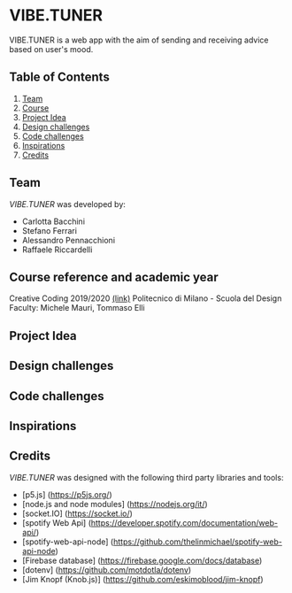 # VIBE.TUNER
VIBE.TUNER is a web app with the aim of sending and receiving advice based on user's mood.

## Table of Contents
1. [Team](#team)
2. [Course](#Course_reference_and_academic_year)
3. [Project Idea](#project-idea)
4. [Design challenges](#Design_challenges)
5. [Code challenges](#Code_challenges)
6. [Inspirations](#Inspirations/References)
7. [Credits](#Credits)

## Team
*VIBE.TUNER* was developed by:
+ Carlotta Bacchini
+ Stefano Ferrari
+ Alessandro Pennacchioni
+ Raffaele Riccardelli

## Course reference and academic year
Creative Coding 2019/2020 [(link)](https://drawwithcode.github.io/2019/)
Politecnico di Milano - Scuola del Design
Faculty: Michele Mauri, Tommaso Elli

## Project Idea

## Design challenges

## Code challenges

## Inspirations

## Credits
*VIBE.TUNER* was designed with the following third party libraries and tools:
+ [p5.js] (https://p5js.org/)
+ [node.js and node modules] (https://nodejs.org/it/)
+ [socket.IO] (https://socket.io/)
+ [spotify Web Api] (https://developer.spotify.com/documentation/web-api/)
+ [spotify-web-api-node] (https://github.com/thelinmichael/spotify-web-api-node)
+ [Firebase database] (https://firebase.google.com/docs/database)
+ [dotenv] (https://github.com/motdotla/dotenv)
+ [Jim Knopf (Knob.js)] (https://github.com/eskimoblood/jim-knopf)

